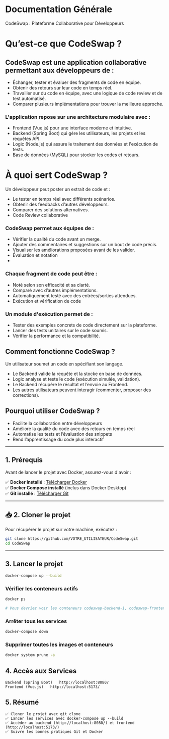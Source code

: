 # Documentation Générale

CodeSwap : Plateforme Collaborative pour Développeurs

# Qu’est-ce que CodeSwap ?

## CodeSwap est une application collaborative permettant aux développeurs de :
- Échanger, tester et évaluer des fragments de code en équipe.
- Obtenir des retours sur leur code en temps réel.
- Travailler sur du code en équipe, avec une logique de code review et de test automatisé.
- Comparer plusieurs implémentations pour trouver la meilleure approche.
  
### L'application repose sur une architecture modulaire avec :
- Frontend (Vue.js) pour une interface moderne et intuitive.
- Backend (Spring Boot) qui gère les utilisateurs, les projets et les requêtes API.
- Logic (Node.js) qui assure le traitement des données et l'exécution de tests.
- Base de données (MySQL) pour stocker les codes et retours.

# À quoi sert CodeSwap ?

Un développeur peut poster un extrait de code et :
- Le tester en temps réel avec différents scénarios.
- Obtenir des feedbacks d’autres développeurs.
- Comparer des solutions alternatives.
- Code Review collaborative

### CodeSwap permet aux équipes de :
- Vérifier la qualité du code avant un merge.
- Ajouter des commentaires et suggestions sur un bout de code précis.
- Visualiser les améliorations proposées avant de les valider.
- Évaluation et notation
- 
### Chaque fragment de code peut être :
- Noté selon son efficacité et sa clarté.
- Comparé avec d’autres implémentations.
- Automatiquement testé avec des entrées/sorties attendues.
- Exécution et vérification de code
  
### Un module d'exécution permet de :
- Tester des exemples concrets de code directement sur la plateforme.
- Lancer des tests unitaires sur le code soumis.
- Vérifier la performance et la compatibilité.
  
## Comment fonctionne CodeSwap ?
Un utilisateur soumet un code en spécifiant son langage.
- Le Backend valide la requête et la stocke en base de données.
- Logic analyse et teste le code (exécution simulée, validation).
- Le Backend récupère le résultat et l’envoie au Frontend.
- Les autres utilisateurs peuvent interagir (commenter, proposer des corrections).

## Pourquoi utiliser CodeSwap ?

- Facilite la collaboration entre développeurs
- Améliore la qualité du code avec des retours en temps réel
- Automatise les tests et l’évaluation des snippets
- Rend l’apprentissage du code plus interactif
---

## 1. Prérequis

Avant de lancer le projet avec Docker, assurez-vous d'avoir :

✅ **Docker installé** : [Télécharger Docker](https://www.docker.com/get-started)  
✅ **Docker Compose installé** (inclus dans Docker Desktop)  
✅ **Git installé** : [Télécharger Git](https://git-scm.com/)

---

## 📥 2. Cloner le projet

Pour récupérer le projet sur votre machine, exécutez :

```bash
git clone https://github.com/VOTRE_UTILISATEUR/CodeSwap.git
cd CodeSwap
```

---

## 3. Lancer le projet

```bash
docker-compose up --build

```

### Vérifier les conteneurs actifs

```bash
docker ps

# Vous devriez voir les conteneurs codeswap-backend-1, codeswap-frontend-1 et codeswap-logic-1 actifs.
```

### Arrêter tous les services

```bash
docker-compose down

```

### Supprimer toutes les images et conteneurs

```bash
docker system prune -a

```

## 4. Accès aux Services

    Backend (Spring Boot)	http://localhost:8080/
    Frontend (Vue.js)	http://localhost:5173/

## 5. Résumé

    ✅ Cloner le projet avec git clone
    ✅ Lancer les services avec docker-compose up --build
    ✅ Accéder au backend (http://localhost:8080/) et frontend (http://localhost:5173/)
    ✅ Suivre les bonnes pratiques Git et Docker
